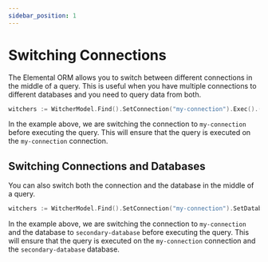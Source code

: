 ```yaml
---
sidebar_position: 1
---
```


# Switching Connections

The Elemental ORM allows you to switch between different connections in the middle of a query. This is useful when you have multiple connections to different databases and you need to query data from both.

```go
witchers := WitcherModel.Find().SetConnection("my-connection").Exec().([]Witcher)
```

In the example above, we are switching the connection to `my-connection` before executing the query. This will ensure that the query is executed on the `my-connection` connection.

## Switching Connections and Databases

You can also switch both the connection and the database in the middle of a query.

```go
witchers := WitcherModel.Find().SetConnection("my-connection").SetDatabase("secondary-database").Exec().([]Witcher)
```

In the example above, we are switching the connection to `my-connection` and the database to `secondary-database` before executing the query. This will ensure that the query is executed on the `my-connection` connection and the `secondary-database` database.
